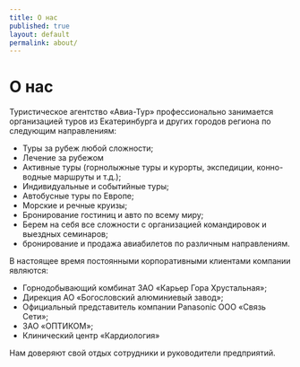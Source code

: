 ```yaml
---
title: О нас
published: true
layout: default
permalink: about/
---
```

# О нас

Туристическое агентство «Авиа-Тур» профессионально занимается организацией туров из Екатеринбурга и других городов региона по следующим направлениям:

- Туры за рубеж любой сложности;
- Лечение за рубежом
- Активные туры (горнолыжные туры и курорты, экспедиции, конно-водные маршруты и т.д.);
- Индивидуальные и событийные туры;
- Автобусные туры по Европе;
- Морские и речные круизы;
- Бронирование гостиниц и авто по всему миру;
- Берем на себя все сложности  с организацией командировок и выездных семинаров;
- бронирование и продажа авиабилетов по различным направлениям.

В настоящее время постоянными корпоративными клиентами компании являются:

- Горнодобывающий комбинат ЗАО «Карьер Гора Хрустальная»;
- Дирекция АО «Богословский алюминиевый завод»;
- Официальный представитель компании Panasonic  ООО «Связь Сети»;
- ЗАО «ОПТИКОМ»; 
- Клинический центр «Кардиология»

Нам доверяют свой отдых сотрудники и руководители предприятий.